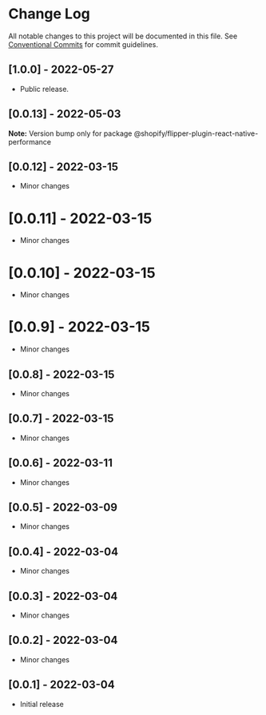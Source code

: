 # Change Log

All notable changes to this project will be documented in this file.
See [Conventional Commits](https://conventionalcommits.org) for commit guidelines.

## [1.0.0] - 2022-05-27

* Public release.

## [0.0.13] - 2022-05-03

**Note:** Version bump only for package @shopify/flipper-plugin-react-native-performance

## [0.0.12] - 2022-03-15

- Minor changes

# [0.0.11] - 2022-03-15

- Minor changes

# [0.0.10] - 2022-03-15

- Minor changes

# [0.0.9] - 2022-03-15

- Minor changes

## [0.0.8] - 2022-03-15

- Minor changes

## [0.0.7] - 2022-03-15

- Minor changes

## [0.0.6] - 2022-03-11

- Minor changes

## [0.0.5] - 2022-03-09

- Minor changes

## [0.0.4] - 2022-03-04

- Minor changes

## [0.0.3] - 2022-03-04

- Minor changes

## [0.0.2] - 2022-03-04

- Minor changes

## [0.0.1] - 2022-03-04

- Initial release
